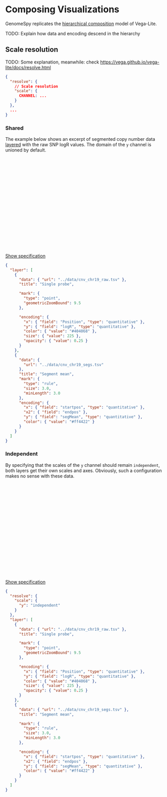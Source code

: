 # Composing Visualizations

GenomeSpy replicates the [hierarchical
composition](https://vega.github.io/vega-lite/docs/composition.html) model of
Vega-Lite.

TODO: Explain how data and encoding descend in the hierarchy

## Scale resolution

TODO: Some explanation, meanwhile: check
https://vega.github.io/vega-lite/docs/resolve.html

```json
{
  "resolve": {
    // Scale resolution
    "scale": {
      CHANNEL: ...
    }
  },
  ...
}
```

### Shared

The example below shows an excerpt of segmented copy number data
[layered](layer.md) with the raw SNP logR values. The domain of the `y`
channel is unioned by default.

<div class="embed-example hidden-spec">
<div class="embed-container" style="height: 300px"></div>
<div class="show-spec"><a href="#">Show specification</a></div>
<div class="embed-spec">

```json
{
  "layer": [
    {
      "data": { "url": "../data/cnv_chr19_raw.tsv" },
      "title": "Single probe",

      "mark": {
        "type": "point",
        "geometricZoomBound": 9.5
      },

      "encoding": {
        "x": { "field": "Position", "type": "quantitative" },
        "y": { "field": "logR", "type": "quantitative" },
        "color": { "value": "#404068" },
        "size": { "value": 225 },
        "opacity": { "value": 0.25 }
      }
    },
    {
      "data": {
        "url": "../data/cnv_chr19_segs.tsv"
      },
      "title": "Segment mean",
      "mark": {
        "type": "rule",
        "size": 3.0,
        "minLength": 3.0
      },
      "encoding": {
        "x": { "field": "startpos", "type": "quantitative" },
        "x2": { "field": "endpos" },
        "y": { "field": "segMean", "type": "quantitative" },
        "color": { "value": "#ff4422" }
      }
    }
  ]
}
```

</div>
</div>

### Independent

By specifying that the scales of the `y` channel should remain `independent`,
both layers get their own scales and axes. Obviously, such a configuration makes
no sense with these data.

<div class="embed-example hidden-spec">
<div class="embed-container" style="height: 300px"></div>
<div class="show-spec"><a href="#">Show specification</a></div>
<div class="embed-spec">

```json
{
  "resolve": {
    "scale": {
      "y": "independent"
    }
  },
  "layer": [
    {
      "data": { "url": "../data/cnv_chr19_raw.tsv" },
      "title": "Single probe",

      "mark": {
        "type": "point",
        "geometricZoomBound": 9.5
      },

      "encoding": {
        "x": { "field": "Position", "type": "quantitative" },
        "y": { "field": "logR", "type": "quantitative" },
        "color": { "value": "#404068" },
        "size": { "value": 225 },
        "opacity": { "value": 0.25 }
      }
    },
    {
      "data": { "url": "../data/cnv_chr19_segs.tsv" },
      "title": "Segment mean",

      "mark": {
        "type": "rule",
        "size": 3.0,
        "minLength": 3.0
      },

      "encoding": {
        "x": { "field": "startpos", "type": "quantitative" },
        "x2": { "field": "endpos" },
        "y": { "field": "segMean", "type": "quantitative" },
        "color": { "value": "#ff4422" }
      }
    }
  ]
}
```

</div>
</div>

